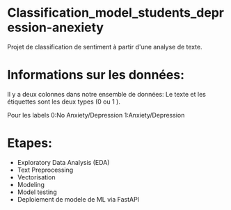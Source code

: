 # Classification_model_students_depression-anexiety
Projet de classification de sentiment à partir d'une analyse de texte.
# Informations sur les données: 
Il y a deux colonnes dans notre ensemble de données: Le texte et les étiquettes sont les deux types (0 ou 1 ).

Pour les labels 
0:No Anxiety/Depression
1:Anxiety/Depression

# Etapes:
- Exploratory Data Analysis (EDA)
- Text Preprocessing
- Vectorisation
- Modeling
- Model testing
- Deploiement de modele de ML via FastAPI

